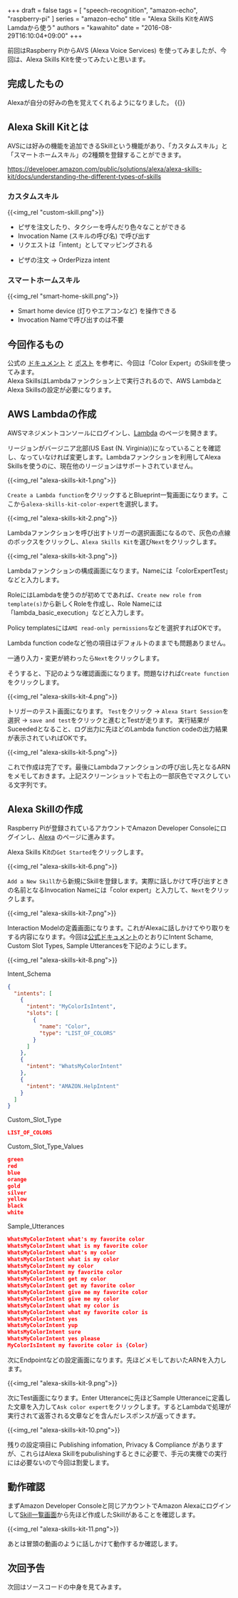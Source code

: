 +++
draft = false
tags = [
  "speech-recognition",
  "amazon-echo",
  "raspberry-pi"
]
series = "amazon-echo"
title = "Alexa Skills KitをAWS Lamdaから使う"
authors = "kawahito"
date = "2016-08-29T16:10:04+09:00"
+++

前回はRaspberry PiからAVS (Alexa Voice Services) を使ってみましたが、今回は、Alexa Skills Kitを使ってみたいと思います。

## 完成したもの
Alexaが自分の好みの色を覚えてくれるようになりました。
{{<youtube HAOPIuFDdik>}}

## Alexa Skill Kitとは
AVSには好みの機能を追加できるSkillという機能があり、「カスタムスキル」と「スマートホームスキル」の2種類を登録することができます。

https://developer.amazon.com/public/solutions/alexa/alexa-skills-kit/docs/understanding-the-different-types-of-skills

### カスタムスキル
{{<img_rel "custom-skill.png">}}

* ピザを注文したり、タクシーを呼んだり色々なことができる
* Invocation Name (スキルの呼び名) で呼び出す
* リクエストは「intent」としてマッピングされる
 - ピザの注文 &rarr; OrderPizza intent

### スマートホームスキル
{{<img_rel "smart-home-skill.png">}}

* Smart home device (灯りやエアコンなど) を操作できる
* Invocation Nameで呼び出すのは不要 

## 今回作るもの
公式の [ドキュメント](https://developer.amazon.com/appsandservices/solutions/alexa/alexa-skills-kit/docs/developing-an-alexa-skill-as-a-lambda-function) と [ポスト](https://developer.amazon.com/public/community/post/TxDJWS16KUPVKO/New-Alexa-Skills-Kit-Template-Build-a-Trivia-Skill-in-under-an-Hour) を参考に、今回は「Color Expert」のSkillを使ってみます。  
Alexa SkillsはLambdaファンクション上で実行されるので、AWS LambdaとAlexa Skillsの設定が必要になります。


## AWS Lambdaの作成
AWSマネジメントコンソールにログインし、[Lambda](https://console.aws.amazon.com/lambda/home) のページを開きます。

リージョンがバージニア北部(US East (N. Virginia))になっていることを確認し、なっていなければ変更します。Lambdaファンクションを利用してAlexa Skillsを使うのに、現在他のリージョンはサポートされていません。

{{<img_rel "alexa-skills-kit-1.png">}}

``Create a Lambda function``をクリックするとBlueprint一覧画面になります。ここから``alexa-skills-kit-color-expert``を選択します。

{{<img_rel "alexa-skills-kit-2.png">}}

Lambdaファンクションを呼び出すトリガーの選択画面になるので、灰色の点線のボックスをクリックし、``Alexa Skills Kit``を選び``Next``をクリックします。

{{<img_rel "alexa-skills-kit-3.png">}}

Lambdaファンクションの構成画面になります。Nameには「colorExpertTest」などと入力します。

RoleにはLambdaを使うのが初めてであれば、``Create new role from template(s)``から新しくRoleを作成し、Role Nameには「lambda_basic_execution」などと入力します。

Policy templatesには``AMI read-only permissions``などを選択すればOKです。

Lambda function codeなど他の項目はデフォルトのままでも問題ありません。

一通り入力・変更が終わったら``Next``をクリックします。

そうすると、下記のような確認画面になります。問題なければ``Create function``をクリックします。

{{<img_rel "alexa-skills-kit-4.png">}}

トリガーのテスト画面になります。
``Test``をクリック &rarr; ``Alexa Start Session``を選択 &rarr; ``save and test``をクリックと進むとTestが走ります。
実行結果がSuceededとなること、ログ出力に先ほどのLambda function codeの出力結果が表示されていればOKです。

{{<img_rel "alexa-skills-kit-5.png">}}

これで作成は完了です。最後にLambdaファンクションの呼び出し先となるARNをメモしておきます。上記スクリーンショットで右上の一部灰色でマスクしている文字列です。

## Alexa Skillの作成
Raspberry Piが登録されているアカウントでAmazon Developer Consoleにログインし、[Alexa](https://developer.amazon.com/edw/home.html) のページに進みます。

Alexa Skills Kitの``Get Started``をクリックします。

{{<img_rel "alexa-skills-kit-6.png">}}

``Add a New Skill``から新規にSkillを登録します。実際に話しかけて呼び出すときの名前となるInvocation Nameには「color expert」と入力して、``Next``をクリックします。

{{<img_rel "alexa-skills-kit-7.png">}}

Interaction Modelの定義画面になります。これがAlexaに話しかけてやり取りをする内容になります。今回は[公式ドキュメント](https://developer.amazon.com/appsandservices/solutions/alexa/alexa-skills-kit/docs/developing-an-alexa-skill-as-a-lambda-function)のとおりにIntent Schame, Custom Slot Types, Sample Utterancesを下記のようにします。

{{<img_rel "alexa-skills-kit-8.png">}}

Intent_Schema
```json
{
  "intents": [
    {
      "intent": "MyColorIsIntent",
      "slots": [
        {
          "name": "Color",
          "type": "LIST_OF_COLORS"
        }
      ]
    },
    {
      "intent": "WhatsMyColorIntent"
    },
    {
      "intent": "AMAZON.HelpIntent"
    }
  ]
}
```

Custom_Slot_Type
```json
LIST_OF_COLORS
```

Custom_Slot_Type_Values
```json
green
red
blue
orange
gold
silver
yellow
black
white
```

Sample_Utterances
```json
WhatsMyColorIntent what's my favorite color
WhatsMyColorIntent what is my favorite color
WhatsMyColorIntent what's my color
WhatsMyColorIntent what is my color
WhatsMyColorIntent my color
WhatsMyColorIntent my favorite color
WhatsMyColorIntent get my color
WhatsMyColorIntent get my favorite color
WhatsMyColorIntent give me my favorite color
WhatsMyColorIntent give me my color
WhatsMyColorIntent what my color is
WhatsMyColorIntent what my favorite color is
WhatsMyColorIntent yes
WhatsMyColorIntent yup
WhatsMyColorIntent sure
WhatsMyColorIntent yes please
MyColorIsIntent my favorite color is {Color}
```

次にEndpointなどの設定画面になります。先ほどメモしておいたARNを入力します。

{{<img_rel "alexa-skills-kit-9.png">}}

次にTest画面になります。Enter Utteranceに先ほどSample Utteranceに定義した文章を入力して``Ask color expert``をクリックします。するとLambdaで処理が実行されて返答される文章などを含んだレスポンスが返ってきます。

{{<img_rel "alexa-skills-kit-10.png">}}

残りの設定項目に Publishing infomation, Privacy & Compliance がありますが、これらはAlexa Skillをpubulishingするときに必要で、手元の実機での実行には必要ないので今回は割愛します。

## 動作確認
まずAmazon Developer Consoleと同じアカウントでAmazon Alexaにログインして[Skill一覧画面](http://alexa.amazon.com/spa/index.html#skills/your-skills)から先ほど作成したSkillがあることを確認します。

{{<img_rel "alexa-skills-kit-11.png">}}

あとは冒頭の動画のように話しかけて動作するか確認します。

## 次回予告
次回はソースコードの中身を見てみます。  

